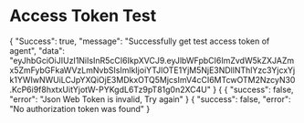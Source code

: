 # Access Token Test

<api-endpoint openapi-path="./../openapi.yaml" endpoint="/get_test_access_token" method="get">
  <response type="200">
         <sample lang="JSON">
       {
    "Success": true,
    "message": "Successfully get test access token of agent",
    "data": "eyJhbGciOiJIUzI1NiIsInR5cCI6IkpXVCJ9.eyJlbWFpbCI6ImZvdW5kZXJAZmx5ZmFybGFkaWVzLmNvbSIsImlkIjoiYTJlOTE1YjM5NjE3NDllNThlYzc3YjcxYjk1YWIwNWUiLCJpYXQiOjE3MDkxOTQ5MjcsImV4cCI6MTcwOTM2NzcyN30.KcP6i9f8hxtxUitYjotW-PYKgdL6Tz9pT81g0n2XC4U"
}
      </sample>    
    </response>
 <response type="400">
         <sample lang="JSON">
           {
 {
    "success": false,
    "error": "Json Web Token is invalid, Try again"
}
      </sample>   
    </response>
<response type="404">
        <sample lang="JSON">
            {
  "success": false,
  "error": "No authorization token was found"
}   
      </sample>      
    </response>

</api-endpoint>